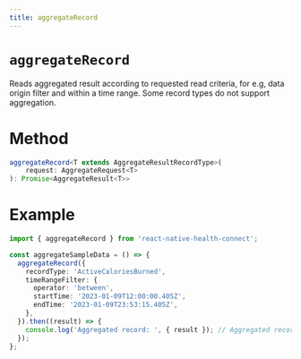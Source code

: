 ```yaml
---
title: aggregateRecord
---
```


# `aggregateRecord`

Reads aggregated result according to requested read criteria, for e.g, data origin filter and within a time range. Some record types do not support aggregation.

# Method

```ts
aggregateRecord<T extends AggregateResultRecordType>(
    request: AggregateRequest<T>
): Promise<AggregateResult<T>>
```

# Example

```ts
import { aggregateRecord } from 'react-native-health-connect';

const aggregateSampleData = () => {
  aggregateRecord({
    recordType: 'ActiveCaloriesBurned',
    timeRangeFilter: {
      operator: 'between',
      startTime: '2023-01-09T12:00:00.405Z',
      endTime: '2023-01-09T23:53:15.405Z',
    },
  }).then((result) => {
    console.log('Aggregated record: ', { result }); // Aggregated record:  {"result": {"dataOrigins": ["com.healthconnectexample"], "inCalories": 15000000, "inJoules": 62760000.00989097, "inKilocalories": 15000, "inKilojoules": 62760.00000989097}}
  });
};
```
